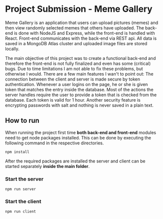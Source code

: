 # Project Submission - Meme Gallery

Meme Gallery is an application that users can upload pictures (memes) and then view randomly selected memes that others have uploaded. The back-end is done with NodeJS and Express, while the front-end is handled with React. Front-end communicates with the back-end via REST api. All data is saved in a MongoDB Atlas cluster and uploaded image files are stored locally.

The main objective of this project was to create a functional back-end and therefore the front-end is not fully finalized and even has some (critical) bugs. Due to time limitations I am not able to fix these problems, but otherwise I would. There are a few main features I wan't to point out: The connection between the client and server is made secure by token authentication. Whenever a user logins on the page, he or she is given token that matches the entry inside the database. Most of the actions the server handles require the user to provide a token that is checked from the database. Each token is valid for 1 hour. Another security feature is encrypting passwords with salt and nothing is never saved in a plain text.

## How to run

When running the project first time **both back-end and front-end** modules need to get node packages installed. This can be done by executing the following command in the respective directories.
```
npm install
```

After the required packages are installed the server and client can be started separately **inside the main folder**.

### Start the server
```
npm run server
```

### Start the client

```
npm run client
```
